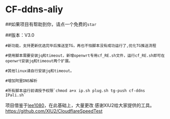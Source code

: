 # CF-ddns-aliy

##如果项目有帮助到你，请点一个免费的`star`

##版本：V3.0

	#新功能，支持更新优选完毕后推送至TG，再也不怕脚本没有成功运行了,优化TG推送流程
	
	#使用脚本需要安装jq和timeout，新增openwrt专用cf_RE.sh文件，运行cf_RE.sh即可在openwrt安装jq和timeout两个扩展。
	
	#其他linux请自行安装jq和timeout。
	
	#增加阿里DNS解析
	
	#所有脚本运行前请授予权限`chmod a+x ip.sh plug.sh tg-push cf-ddns IPali.sh`
	
项目借鉴于[lee1080](https://github.com/lee1080)，在此基础上，大量更改
感谢XIU2给大家提供的工具。 https://github.com/XIU2/CloudflareSpeedTest
